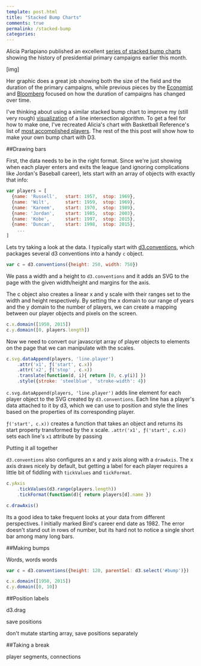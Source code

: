 ```yaml
---
template: post.html
title: "Stacked Bump Charts"
comments: true
permalink: /stacked-bump
categories: 
---
```


Alicia Parlapiano published an excellent [series of stacked bump charts](http://www.nytimes.com/interactive/2015/06/04/us/politics/stacking-up-the-presidential-fields.html) showing the history of presidential primary campaigns earlier this month. 

[img]

Her graphic does a great job showing both the size of the field and the duration of the primary campaigns, while previous pieces by the [Economist](http://www.economist.com/blogs/graphicdetail/2015/04/us-presidential-candidate-announcements) and [Bloomberg](http://www.bloomberg.com/politics/articles/2014-11-25/when-do-presidential-candidates-announce) focused on how the duration of campaigns has changed over time.

I've thinking about using a similar stacked bump chart to improve my (still very rough) [visualization](http://bl.ocks.org/1wheel/cbd9053de9bb39231924) of a line intersection algorithm. To get a feel for how to make one, I've recreated Alicia's chart with Basketball Reference's list of [most accomplished players](http://www.basketball-reference.com/leaders/hof_prob.html). The rest of the this post will show how to make your own bump chart with D3. 

##Drawing bars

First, the data needs to be in the right format. Since we're just showing when each player enters and exits the league (and ignoring complications like Jordan's Baseball career), lets start with an array of objects with exactly that info:

```javascript
var players = [
  {name: 'Russell',   start: 1957,  stop: 1969},
  {name: 'Wilt',      start: 1959,  stop: 1969},
  {name: 'Kareem',    start: 1970,  stop: 1989},
  {name: 'Jordan',    start: 1985,  stop: 2003},
  {name: 'Kobe',      start: 1997,  stop: 2015},
  {name: 'Duncan',    start: 1998,  stop: 2015},
	...
]
```

Lets try taking a look at the data. I typically start with [d3.conventions](http://github.com/1wheel/d3-starterkit), which packages several d3 conventions into a handy `c` object.

```javascript
var c = d3.conventions({height: 250, width: 750})
```

We pass a width and a height to `d3.conventions` and it adds an SVG to the page with the given width/height and margins for the axis. 

The c object also creates a linear x and y scale with their ranges set to the width and height respectively. By setting the x domain to our range of years and the y domain to the number of players, we can create a mapping between our player objects and pixels on the screen. 

```javascript
c.x.domain([1950, 2015])
c.y.domain([0, players.length])
```

Now we need to convert our javascript array of player objects to elements on the page that we can manipulate with the scales. 

```javascript
c.svg.dataAppend(players, 'line.player')
    .attr('x1', ƒ('start', c.x))
    .attr('x2', ƒ('stop' , c.x))
    .translate(function(d, i){ return [0, c.y(i)] })
    .style({stroke: 'steelblue', 'stroke-width': 4})
```

`c.svg.dataAppend(players, 'line.player')` adds line element for each player object to the SVG created by `d3.conventions`. Each line has a player's data attached to it by d3, which we can use to position and style the lines based on the properties of its corresponding player. 

`ƒ('start', c.x))` creates a function that takes an object and returns its start property transformed by the x scale. `.attr('x1', ƒ('start', c.x))` sets each line's `x1` attribute by passing 

Putting it all together 
<div id='lines'></div>

`d3.conventions` also configures an x and y axis along with a `drawAxis`. The x axis draws nicely by default, but getting a label for each player requires a little bit of fiddling with `tickValues` and `tickFormat`.  

```javascript
c.yAxis
    .tickValues(d3.range(players.length))
    .tickFormat(function(d){ return players[d].name })

c.drawAxis()
```

Its a good idea to take frequent looks at your data from different perspectives. I initially marked Bird's career end date as 1982. The error doesn't stand out in rows of number, but its hard not to notice a single short bar among many long bars.  

##Making bumps

Words, words words


```javascript
var c = d3.conventions({height: 120, parentSel: d3.select('#bump')})

c.x.domain([1950, 2015])
c.y.domain([0, 10])
```

<div id='bump'></div>


##Position labels

d3.drag

save positions

don't mutate starting array, save positions separately

##Taking a break

player segments, connections



<link rel="stylesheet" type="text/css" href="/javascripts/posts/stackedBump/style.css">


<script src="/javascripts/libs/d3.4.11.js" type="text/javascript"></script>
<script src="/javascripts/libs/lodash.js" type="text/javascript"></script>
<script src="/javascripts/libs/d3-jetpack-v1.js" type="text/javascript"></script>
<script src="/javascripts/libs/d3-starterkit-v1.js" type="text/javascript"></script>


<script src="/javascripts/posts/stackedBump/script.js"></script>
